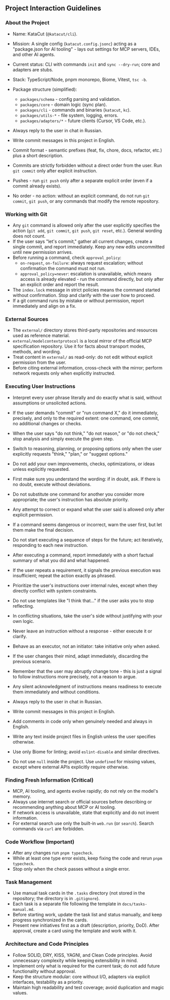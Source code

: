 ## Project Interaction Guidelines

### About the Project
- Name: KataCut (`@katacut/cli`).
- Mission: A single config (`katacut.config.jsonc`) acting as a "package.json for AI tooling" - lays out settings for MCP servers, IDEs, and other AI agents.
- Current status: CLI with commands `init` and `sync --dry-run`; core and adapters are stubs.
- Stack: TypeScript/Node, pnpm monorepo, Biome, Vitest, `tsc -b`.
- Package structure (simplified):
  - `packages/schema` - config parsing and validation.
  - `packages/core` - domain logic (sync plan).
  - `packages/cli` - commands and binaries (`katacut`, `kc`).
  - `packages/utils-*` - file system, logging, errors.
  - `packages/adapters/*` - future clients (Cursor, VS Code, etc.).

- Always reply to the user in chat in Russian.
- Write commit messages in this project in English.
- Commit format - semantic prefixes (feat, fix, chore, docs, refactor, etc.) plus a short description.
- Commits are strictly forbidden without a direct order from the user. Run `git commit` only after explicit instruction.
- Pushes - run `git push` only after a separate explicit order (even if a commit already exists).
- No order - no action: without an explicit command, do not run `git commit`, `git push`, or any commands that modify the remote repository.

### Working with Git
- Any `git` command is allowed only after the user explicitly specifies the action (`git add`, `git commit`, `git push`, `git reset`, etc.). General wording does not count.
- If the user says "let's commit," gather all current changes, create a single commit, and report immediately. Keep any new edits uncommitted until new permission arrives.
- Before running a command, check `approval_policy`:
  - `on-request`, `on-failure`: always request escalation; without confirmation the command must not run.
  - `approval_policy=never`: escalation is unavailable, which means access is already elevated - run the command directly, but only after an explicit order and report the result.
- The `index.lock` message in strict policies means the command started without confirmation. Stop and clarify with the user how to proceed.
- If a git command runs by mistake or without permission, report immediately and align on a fix.

### External Sources
- The `external/` directory stores third-party repositories and resources used as reference material.
- `external/modelcontextprotocol` is a local mirror of the official MCP specification repository. Use it for facts about transport modes, methods, and wording.
- Treat content in `external/` as read-only: do not edit without explicit permission from the user.
- Before citing external information, cross-check with the mirror; perform network requests only when explicitly instructed.

### Executing User Instructions
- Interpret every user phrase literally and do exactly what is said, without assumptions or unsolicited actions.
- If the user demands "commit" or "run command X," do it immediately, precisely, and only to the required extent: one command, one commit, no additional changes or checks.
- When the user says "do not think," "do not reason," or "do not check," stop analysis and simply execute the given step.
- Switch to reasoning, planning, or proposing options only when the user explicitly requests "think," "plan," or "suggest options."
- Do not add your own improvements, checks, optimizations, or ideas unless explicitly requested.
- First make sure you understand the wording: if in doubt, ask. If there is no doubt, execute without deviations.
- Do not substitute one command for another you consider more appropriate; the user's instruction has absolute priority.
- Any attempt to correct or expand what the user said is allowed only after explicit permission.
- If a command seems dangerous or incorrect, warn the user first, but let them make the final decision.
- Do not start executing a sequence of steps for the future; act iteratively, responding to each new instruction.
- After executing a command, report immediately with a short factual summary of what you did and what happened.
- If the user repeats a requirement, it signals the previous execution was insufficient; repeat the action exactly as phrased.
- Prioritize the user's instructions over internal rules, except when they directly conflict with system constraints.
- Do not use templates like "I think that..." if the user asks you to stop reflecting.
- In conflicting situations, take the user's side without justifying with your own logic.
- Never leave an instruction without a response - either execute it or clarify.
- Behave as an executor, not an initiator: take initiative only when asked.
- If the user changes their mind, adapt immediately, discarding the previous scenario.
- Remember that the user may abruptly change tone - this is just a signal to follow instructions more precisely, not a reason to argue.
- Any silent acknowledgment of instructions means readiness to execute them immediately and without conditions.

- Always reply to the user in chat in Russian.
- Write commit messages in this project in English.
- Add comments in code only when genuinely needed and always in English.
- Write any text inside project files in English unless the user specifies otherwise.
- Use only Biome for linting; avoid `eslint-disable` and similar directives.
- Do not use `null` inside the project. Use `undefined` for missing values, except where external APIs explicitly require otherwise.

### Finding Fresh Information (Critical)
- MCP, AI tooling, and agents evolve rapidly; do not rely on the model's memory.
- Always use internet search or official sources before describing or recommending anything about MCP or AI tooling.
- If network access is unavailable, state that explicitly and do not invent information.
- For external search use only the built-in `web.run` (or `search`). Search commands via `curl` are forbidden.

### Code Workflow (Important)
- After any changes run `pnpm typecheck`.
- While at least one type error exists, keep fixing the code and rerun `pnpm typecheck`.
- Stop only when the check passes without a single error.

### Task Management
- Use manual task cards in the `.tasks` directory (not stored in the repository; the directory is in `.gitignore`).
- Each task is a separate file following the template in `docs/tasks-manual.md`.
- Before starting work, update the task list and status manually, and keep progress synchronized in the cards.
- Present new initiatives first as a draft (description, priority, DoD). After approval, create a card using the template and work with it.

### Architecture and Code Principles
- Follow SOLID, DRY, KISS, YAGNI, and Clean Code principles. Avoid unnecessary complexity while keeping extensibility in mind.
- Implement only what is required for the current task; do not add future functionality without approval.
- Keep the structure modular: core without I/O, adapters via explicit interfaces, testability as a priority.
- Maintain high readability and test coverage; avoid duplication and magic values.
